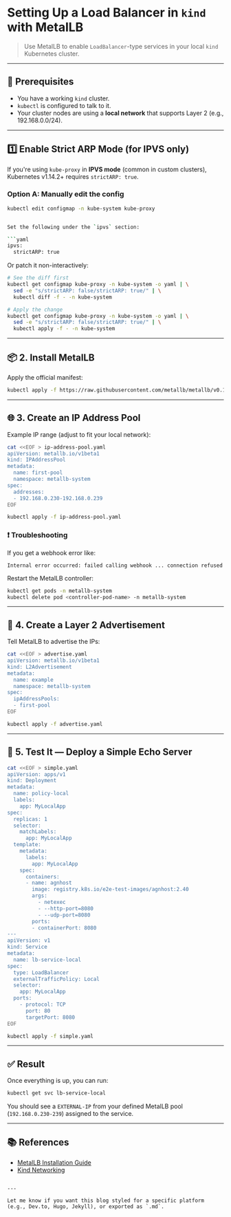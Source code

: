 # Setting Up a Load Balancer in `kind` with MetalLB

> Use MetalLB to enable `LoadBalancer`-type services in your local `kind` Kubernetes cluster.

---

## 🧾 Prerequisites

- You have a working `kind` cluster.
- `kubectl` is configured to talk to it.
- Your cluster nodes are using a **local network** that supports Layer 2 (e.g., 192.168.0.0/24).

---

## 1️⃣ Enable Strict ARP Mode (for IPVS only)

If you're using `kube-proxy` in **IPVS mode** (common in custom clusters), Kubernetes v1.14.2+ requires `strictARP: true`.

### Option A: Manually edit the config

```bash
kubectl edit configmap -n kube-system kube-proxy


Set the following under the `ipvs` section:

```yaml
ipvs:
  strictARP: true
```

Or patch it non-interactively:

```bash
# See the diff first
kubectl get configmap kube-proxy -n kube-system -o yaml | \
  sed -e "s/strictARP: false/strictARP: true/" | \
  kubectl diff -f - -n kube-system

# Apply the change
kubectl get configmap kube-proxy -n kube-system -o yaml | \
  sed -e "s/strictARP: false/strictARP: true/" | \
  kubectl apply -f - -n kube-system
```

---

## 📦 2. Install MetalLB

Apply the official manifest:

```bash
kubectl apply -f https://raw.githubusercontent.com/metallb/metallb/v0.14.8/config/manifests/metallb-native.yaml
```

---

## 🌐 3. Create an IP Address Pool

Example IP range (adjust to fit your local network):

```bash
cat <<EOF > ip-address-pool.yaml
apiVersion: metallb.io/v1beta1
kind: IPAddressPool
metadata:
  name: first-pool
  namespace: metallb-system
spec:
  addresses:
  - 192.168.0.230-192.168.0.239
EOF

kubectl apply -f ip-address-pool.yaml
```

### ❗ Troubleshooting

If you get a webhook error like:

```
Internal error occurred: failed calling webhook ... connection refused
```

Restart the MetalLB controller:

```bash
kubectl get pods -n metallb-system
kubectl delete pod <controller-pod-name> -n metallb-system
```

---

## 📢 4. Create a Layer 2 Advertisement

Tell MetalLB to advertise the IPs:

```bash
cat <<EOF > advertise.yaml
apiVersion: metallb.io/v1beta1
kind: L2Advertisement
metadata:
  name: example
  namespace: metallb-system
spec:
  ipAddressPools:
  - first-pool
EOF

kubectl apply -f advertise.yaml
```

---

## 🧪 5. Test It — Deploy a Simple Echo Server

```bash
cat <<EOF > simple.yaml
apiVersion: apps/v1
kind: Deployment
metadata:
  name: policy-local
  labels:
    app: MyLocalApp
spec:
  replicas: 1
  selector:
    matchLabels:
      app: MyLocalApp
  template:
    metadata:
      labels:
        app: MyLocalApp
    spec:
      containers:
      - name: agnhost
        image: registry.k8s.io/e2e-test-images/agnhost:2.40
        args:
          - netexec
          - --http-port=8080
          - --udp-port=8080
        ports:
        - containerPort: 8080
---
apiVersion: v1
kind: Service
metadata:
  name: lb-service-local
spec:
  type: LoadBalancer
  externalTrafficPolicy: Local
  selector:
    app: MyLocalApp
  ports:
    - protocol: TCP
      port: 80
      targetPort: 8080
EOF

kubectl apply -f simple.yaml
```

---

## ✅ Result

Once everything is up, you can run:

```bash
kubectl get svc lb-service-local
```

You should see a `EXTERNAL-IP` from your defined MetalLB pool (`192.168.0.230-239`) assigned to the service.

---

## 📚 References

- [MetalLB Installation Guide](https://metallb.universe.tf/installation/)
- [Kind Networking](https://kind.sigs.k8s.io/docs/user/loadbalancer/)
```

---

Let me know if you want this blog styled for a specific platform (e.g., Dev.to, Hugo, Jekyll), or exported as `.md`.
